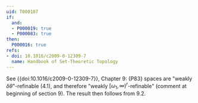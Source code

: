 ```yaml
---
uid: T000107
if:
  and:
  - P000019: true
  - P000083: true
then:
  P000016: true
refs:
- doi: 10.1016/c2009-0-12309-7
  name: Handbook of Set-Theoretic Topology
---
```


See {{doi:10.1016/c2009-0-12309-7}}, Chapter 9:
{P83} spaces are "weakly $\delta\theta$"-refinable (4.1),
and therefore "weakly $[\omega_1,\infty)^r$-refinable" (comment at beginning of section 9).
The result then follows from 9.2.
